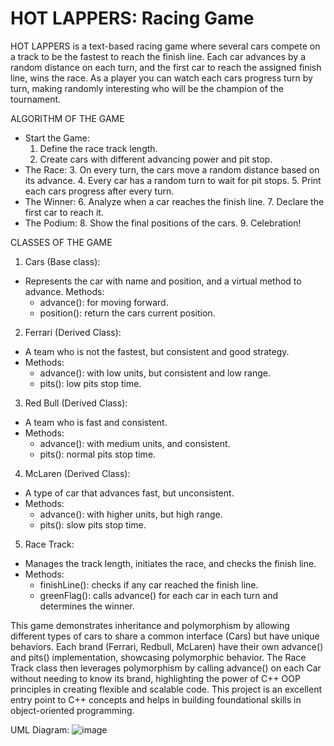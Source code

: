 # HOT LAPPERS: Racing Game

HOT LAPPERS is a text-based racing game where several cars compete on a track to be the fastest to reach the finish line. Each car advances by a random distance on each turn, and the first car to reach the assigned finish line, wins the race. As a player you can watch each cars progress turn by turn, making randomly interesting who will be the champion of the tournament.

ALGORITHM OF THE GAME

- Start the Game:
  1. Define the race track length.
  2. Create cars with different advancing power and pit stop.
- The Race:
  3. On every turn, the cars move a random distance based on its advance.
  4. Every car has a random turn to wait for pit stops.
  5. Print each cars progress after every turn.
- The Winner:
  6. Analyze when a car reaches the finish line.
  7. Declare the first car to reach it.
- The Podium:
  8. Show the final positions of the cars.
  9. Celebration!

CLASSES OF THE GAME

1. Cars (Base class):
- Represents the car with name and position, and a virtual method to advance.
Methods:
  - advance(): for moving forward.
  - position(): return the cars current position.
2. Ferrari (Derived Class):
- A team who is not the fastest, but consistent and good strategy.
- Methods:
  - advance(): with low units, but consistent and low range.
  - pits(): low pits stop time.
3. Red Bull (Derived Class):
- A team who is fast and consistent.
- Methods:
  - advance(): with medium units, and consistent.
  - pits(): normal pits stop time.
4. McLaren (Derived Class):
- A type of car that advances fast, but unconsistent.
- Methods:
  - advance(): with higher units, but high range.
  - pits(): slow pits stop time.
5. Race Track:
- Manages the track length, initiates the race, and checks the finish line.
- Methods:
  - finishLine(): checks if any car reached the finish line.
  - greenFlag(): calls advance() for each car in each turn and determines the winner.

This game demonstrates inheritance and polymorphism by allowing different types of cars to share a common interface (Cars) but have unique behaviors. Each brand (Ferrari, Redbull, McLaren) have their own advance() and pits() implementation, showcasing polymorphic behavior. The Race Track class then leverages polymorphism by calling advance() on each Car without needing to know its brand, highlighting the power of C++ OOP principles in creating flexible and scalable code. This project is an excellent entry point to C++ concepts and helps in building foundational skills in object-oriented programming.  


UML Diagram:
![image](https://github.com/user-attachments/assets/b2979c57-0a23-4970-aea8-2d4289a1675f)
